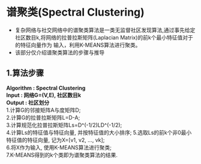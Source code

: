 # 谱聚类(Spectral Clustering)  
+ 复杂网络与社交网络中的谱聚类算法是一类无监督社区发现算法,通过事先给定社区数目k,将网络的拉普拉斯矩阵(Laplacian Matrix)的前k个最小特征值对于的特征向量作为
输入，利用K-MEANS算法进行聚类。  
+ 该部分仅介绍谱聚类算法的步骤与推导  
## 1.算法步骤  
**Algorithm : Spectral Clustering**  
**Input : 网络G=(V,E), 社区数目k**  
**Output : 社区划分**  
1.计算G的邻接矩阵A与度矩阵D;  
2.计算G的拉普拉斯矩阵L=D-A;  
3.计算规范化拉普拉斯矩阵Ls=D^(-1/2)LD^(-1/2);  
4.计算Ls的特征值与特征向量, 并按特征值的大小排序;
5.选取Ls的前k个非0最小特征值的特征向量, 记为X=[v1, v2, ..., vk];  
6.将X作为输入, 使用K-MEANS算法进行聚类;  
7.K-MEANS得到的k个类即为谱聚类算法的结果.  
